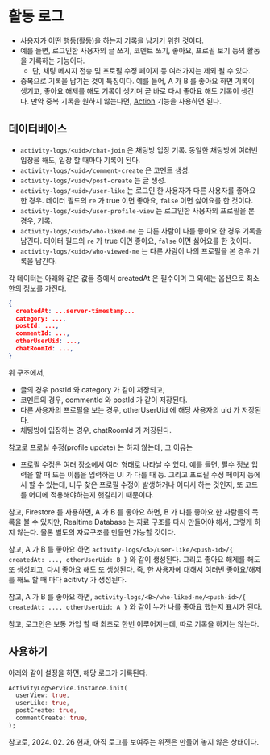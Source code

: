 # 활동 로그

- 사용자가 어떤 행동(활동)을 하는지 기록을 남기기 위한 것이다.
- 예를 들면, 로그인한 사용자의 글 쓰기, 코멘트 쓰기, 좋아요, 프로필 보기 등의 활동을 기록하는 기능이다.
    - 단, 채팅 메시지 전송 및 프로필 수정 페이지 등 여러가지는 제외 될 수 있다.
- 중복으로 기록을 남기는 것이 특징이다. 예를 들어, A 가 B 를 좋아요 하면 기록이 생기고, 좋아요 해제를 해도 기록이 생기며 곧 바로 다시 좋아요 해도 기록이 생긴다. 만약 중복 기록을 원하지 않는다면, [Action](./action.md) 기능을 사용하면 된다.

## 데이터베이스

- `activity-logs/<uid>/chat-join` 은 채팅방 입장 기록. 동일한 채팅방에 여러번 입장을 해도, 입장 할 때마다 기록이 된다.
- `activity-logs/<uid>/comment-create` 은 코멘트 생성.
- `activity-logs/<uid>/post-create` 는 글 생성.
- `activity-logs/<uid>/user-like` 는 로그인 한 사용자가 다른 사용자를 좋아요 한 경우. 데이터 필드의 `re` 가 true 이면 좋아요, `false` 이면 싫어요를 한 것이다.
- `activity-logs/<uid>/user-profile-view` 는 로그인한 사용자의 프로필을 본 경우, 기록.
- `activity-logs/<uid>/who-liked-me` 는 다른 사람이 나를 좋아요 한 경우 기록을 남긴다. 데이터 필드의 `re` 가 true 이면 좋아요, `false` 이면 싫어요를 한 것이다.
- `activity-logs/<uid>/who-viewed-me` 는 다른 사람이 나의 프로필을 본 경우 기록을 남긴다.

각 데이터는 아래와 같은 값들 중에서 createdAt 은 필수이며 그 외에는 옵션으로 최소한의 정보를 가진다.

```json
{
  createdAt: ...server-timestamp...
  category: ...,
  postId: ...,
  commentId: ...,
  otherUserUid: ...,
  chatRoomId: ...,
}
```

위 구조에서,

- 글의 경우 postId 와 category 가 같이 저장되고,
- 코멘트의 경우, commentId 와 postId 가 같이 저장된다.
- 다른 사용자의 프로필을 보는 경우, otherUserUid 에 해당 사용자의 uid 가 저장된다.
- 채팅방에 입장하는 경우, chatRoomId 가 저장된다.

참고로 프로실 수정(profile update) 는 하지 않는데, 그 이유는

- 프로필 수정은 여러 장소에서 여러 형태로 나타날 수 있다.
  예를 들면, 필수 정보 입력을 할 때 또는 이름을 입력하는 UI 가 다를 때 등. 그리고 프로필 수정 페이지 등에서 할 수 있는데, 너무 찾은 프로필 수정이 발생하거나 어디서 하는 것인지, 또 코드를 어디에 적용해야하는지 햇갈리기 때문이다.

참고, Firestore 를 사용하면, A 가 B 를 좋아요 하면, B 가 나를 좋아요 한 사람들의 목록을 볼 수 있지만, Realtime Database 는 자료 구조를 다시 만들어야 해서, 그렇게 하지 않는다. 물론 별도의 자료구조를 만들면 가능할 것이다.

참고, A 가 B 를 좋아요 하면 `activity-logs/<A>/user-like/<push-id>/{ createdAt: ..., otherUserUid: B }` 와 같이 생성된다. 그리고 좋아요 해제를 해도 또 생성되고, 다시 좋아요 해도 또 생성된다. 즉, 한 사용자에 대해서 여러번 좋아요/해제를 해도 할 때 마다 acitivty 가 생성된다.

참고, A 가 B 를 좋아요 하면, `activity-logs/<B>/who-liked-me/<push-id>/{ createdAt: ..., otherUserUid: A }` 와 같이 누가 나를 좋아요 했는지 표시가 된다.


참고, 로그인은 보통 가입 할 때 최초로 한번 이루어지는데, 따로 기록을 하지는 않는다.

## 사용하기

아래와 같이 설정을 하면, 해당 로그가 기록된다.

```dart
ActivityLogService.instance.init(
  userView: true,
  userLike: true,
  postCreate: true,
  commentCreate: true,
);
```

참고로, 2024. 02. 26 현재, 아직 로그를 보여주는 위젯은 만들어 놓지 않은 상태이다.
